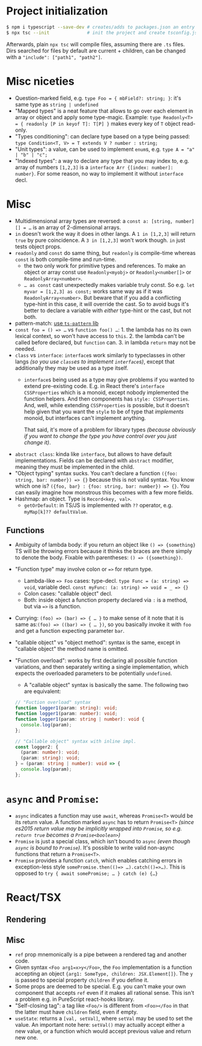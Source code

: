# Project initialization

```bash
$ npm i typescript --save-dev # creates/adds to packages.json an entry of TS as a devel dep
$ npx tsc --init              # init the project and create tsconfig.json
```

Afterwards, plain `npx tsc` will compile files, assuming there are `.ts` files. Dirs searched for files by default are current + children, can be changed with a `"include": ["path1", "path2"]`.

# Misc niceties

* Question-marked field, e.g. `type Foo = { mbField?: string; }`: it's same type as `string | undefined`
* "Mapped types" is a neat feature that allows to go over each element in array or object and apply some type-magic. Example: `type Readonly<T> = { readonly [P in keyof T]: T[P] }` makes every key of `T` object read-only.
* "Types conditioning": can declare type based on a type being passed: `type Condition<T, V> = T extends V ? number : string;`
* "Unit types": a value, can be used to implement `enum`s, e.g. `type A = "a" | "b" | "c";`
* "Indexed types": a way to declare any type that you may index to, e.g. array of numbers `[1,2,3]` is a `interface Arr {[index: number]: number}`. For some reason, no way to implement it without `interface` decl.

# Misc

* Multidimensional array types are reversed: a `const a: [string, number][] = …` is an array of 2-dimensional arrays.
* `in` doesn't work the way it does in other langs. A `1 in [1,2,3]` will return `true` by pure coincidence. A `3 in [1,2,3]` won't work though. `in` just tests object props.
* `readonly` and `const` do same thing, but `readonly` is compile-time whereas `const` is both compile-time and run-time.
    * the two only work for primitive types and references. To make an object or array const use `Readonly<myobj>` or `Readonly<number[]>` or `ReadonlyArray<number>`.
    * `… as const` cast unexpectedly makes variable truly const. So e.g. `let myvar = [1,2,3] as const;` works same way as if it was `ReadonlyArray<number>`. But beware that if you add a conflicting type-hint in this case, it will override the cast. So to avoid bugs it's better to declare a variable with *either* type-hint or the cast, but not both.
* pattern-match: [use `ts-pattern` lib](https://github.com/gvergnaud/ts-pattern)
* `const foo = () => …` vs `function foo() …`: 1. the lambda has no its own lexical context, so won't have access to `this`. 2. the lambda can't be called before declared, but `function` can. 3. in lambda `return` may not be needed.
* `class` vs `interface`: `interface`s work similarly to typeclasses in other langs *(so you use `class`es to implement `interface`s)*, except that additionally they may be used as a type itself.
  * `interface`s being used as a type may give problems if you wanted to extend pre-existing code. E.g. in React there's `interface CSSProperties` which is a monoid, except nobody implemented the function helpers. And then components has `style: CSSProperties`. And, well, while extending `CSSProperties` is possible, but it doesn't help given that you want the `style` to be of type that *implements* monoid, but interfaces can't implement anything.

      That said, it's more of a problem for library types *(because obviously if you want to change the type you have control over you just change it)*.
* `abstract class`: kinda like `interface`, but allows to have default implementations. Fields can be declared with `abstract` modifier, meaning they must be implemented in the child.
* "Object typing" syntax sucks. You can't declare a function `({foo: string, bar: number}) => {}` because this is not valid syntax. You know which one is? `({foo, bar} : {foo: string, bar: number}) => {}`. You can easily imagine how monstrous this becomes with a few more fields.
* Hashmap: an object. Type is `Record<key, val>`.
    * `getOrDefault`: in TS/JS is implemented with `??` operator, e.g. `myMap[k]?? defaultValue`.

## Functions

* Ambiguity of lambda body: if you return an object like `() => {something}` TS will be throwing errors because it thinks the braces are there simply to denote the body. Fixable with parentheses: `() => ({something})`.
* "Function type" may involve colon or `=>` for return type.
  * Lambda-like `=> Foo` cases: type-decl. `type Func = (a: string) => void`, variable decl. `const myFunc: (a: string) => void = _ => {}`
  * Colon cases: "callable object" decl.
  * Both: inside object a function property declared via `:` is a method, but via `=>` is a function.
* Currying: `(foo) => (bar) => { … }` to make sense of it note that it is same as:`(foo) => ((bar) => { … })`, so you basically invoke it with `foo` and get a function expecting parameter `bar`.
* "callable object" vs "object method": syntax is the same, except in "callable object" the method name is omitted.
* "Function overload": works by first declaring all possible function variations, and then separately writing a single implementation, which expects the overloaded parameters to be potentially `undefined`.
  * A "callable object" syntax is basically the same. The following two are equivalent:

  ```typescript
  // "Fuction overload" syntax
  function logger1(param: string): void;
  function logger1(param: number): void;
  function logger1(param: string | number): void {
    console.log(param);
  };

  // "Callable object" syntax with inline impl.
  const logger2: {
    (param: number): void;
    (param: string): void;
  } = (param: string | number): void => {
    console.log(param);
  };
  ```

# `async` and `Promise`:
* `async` indicates a function may use `await`, whereas `Promise<T>` would be its return value. A function marked `async` has to return `Promise<T>` *(since es2015 return value may be implicitly wrapped into `Promise`, so e.g. `return true` becomes a `Promise<boolean>`)*
* `Promise` is just a special class, which isn't bound to `async` *(even though `async` is bound to `Promise`)*. It's possible to write valid non-async functions that return a `Promise<T>`.
* `Promise` provides a function `catch`, which enables catching errors in exception-less style `somePromise.then(()=> …).catch(()=>…)`. This is opposed to `try { await somePromise; … } catch (e) {…}`

# React/TSX

## Rendering

## Misc

* `ref` prop mnemonically is a pipe between a rendered tag and another code.
* Given syntax `<Foo arg1=x>y</Foo>`, the `Foo` implementation is a function accepting an object `{arg1: SomeType, children: JSX.Element[]}`. The `y` is passed to special property `children` if you define it.
* Some props are deemed to be special. E.g. you can't make your own component that accepts `ref` even if it makes all rational sense. This isn't a problem e.g. in PureScript react-hooks library.
* "Self-closing tag": a tag like `<Foo/>` is different from `<Foo></Foo` in that the latter must have `children` field, even if empty.
* `useState`: returns a `[val, setVal]`, where `setVal` may be used to set the value. An important note here: `setVal()` may actually accept either a new value, or a function which would accept previous value and return new one.
